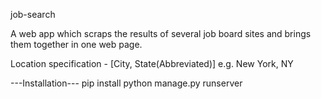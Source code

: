 job-search


A web app which scraps the results of several job board sites and brings them together in one web page.

Location specification - [City, State(Abbreviated)]
e.g. New York, NY

---Installation---
pip install
python manage.py runserver